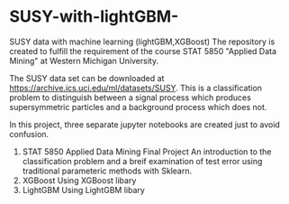 # SUSY-with-lightGBM-
SUSY data with machine learning (lightGBM,XGBoost)
The repository is created to fulfill the requirement of the course STAT 5850 "Applied Data Mining" at Western Michigan University.

The SUSY data set can be downloaded at https://archive.ics.uci.edu/ml/datasets/SUSY.
This is a classification problem to distinguish between a signal process which produces supersymmetric particles and a background process which does not.

In this project, three separate jupyter notebooks are created just to avoid confusion.
1. STAT 5850 Applied Data Mining Final Project
        An introduction to the classification problem and a breif examination of test error using traditional parameteric methods           with Sklearn.
3. XGBoost
        Using XGBoost libary
5. LightGBM
        Using LightGBM libary


